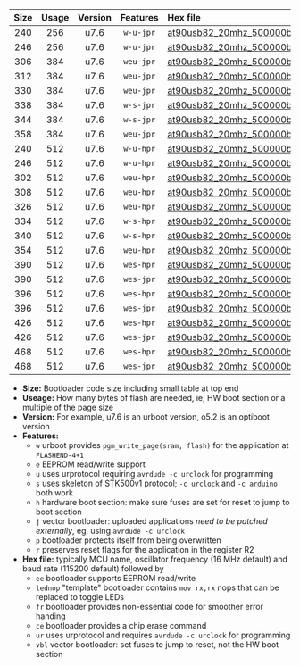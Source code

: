 |Size|Usage|Version|Features|Hex file|
|:-:|:-:|:-:|:-:|:--|
|240|256|u7.6|`w-u-jpr`|[at90usb82_20mhz_500000bps_ur_vbl.hex](https://raw.githubusercontent.com/stefanrueger/urboot/main/at90usb82_20mhz_500000bps_ur_vbl.hex)|
|246|256|u7.6|`w-u-jpr`|[at90usb82_20mhz_500000bps_lednop_ur_vbl.hex](https://raw.githubusercontent.com/stefanrueger/urboot/main/at90usb82_20mhz_500000bps_lednop_ur_vbl.hex)|
|306|384|u7.6|`weu-jpr`|[at90usb82_20mhz_500000bps_ee_ur_vbl.hex](https://raw.githubusercontent.com/stefanrueger/urboot/main/at90usb82_20mhz_500000bps_ee_ur_vbl.hex)|
|312|384|u7.6|`weu-jpr`|[at90usb82_20mhz_500000bps_ee_lednop_ur_vbl.hex](https://raw.githubusercontent.com/stefanrueger/urboot/main/at90usb82_20mhz_500000bps_ee_lednop_ur_vbl.hex)|
|330|384|u7.6|`weu-jpr`|[at90usb82_20mhz_500000bps_ee_lednop_fr_ur_vbl.hex](https://raw.githubusercontent.com/stefanrueger/urboot/main/at90usb82_20mhz_500000bps_ee_lednop_fr_ur_vbl.hex)|
|338|384|u7.6|`w-s-jpr`|[at90usb82_20mhz_500000bps_vbl.hex](https://raw.githubusercontent.com/stefanrueger/urboot/main/at90usb82_20mhz_500000bps_vbl.hex)|
|344|384|u7.6|`w-s-jpr`|[at90usb82_20mhz_500000bps_lednop_vbl.hex](https://raw.githubusercontent.com/stefanrueger/urboot/main/at90usb82_20mhz_500000bps_lednop_vbl.hex)|
|358|384|u7.6|`weu-jpr`|[at90usb82_20mhz_500000bps_ee_lednop_fr_ce_ur_vbl.hex](https://raw.githubusercontent.com/stefanrueger/urboot/main/at90usb82_20mhz_500000bps_ee_lednop_fr_ce_ur_vbl.hex)|
|240|512|u7.6|`w-u-hpr`|[at90usb82_20mhz_500000bps_ur.hex](https://raw.githubusercontent.com/stefanrueger/urboot/main/at90usb82_20mhz_500000bps_ur.hex)|
|246|512|u7.6|`w-u-hpr`|[at90usb82_20mhz_500000bps_lednop_ur.hex](https://raw.githubusercontent.com/stefanrueger/urboot/main/at90usb82_20mhz_500000bps_lednop_ur.hex)|
|302|512|u7.6|`weu-hpr`|[at90usb82_20mhz_500000bps_ee_ur.hex](https://raw.githubusercontent.com/stefanrueger/urboot/main/at90usb82_20mhz_500000bps_ee_ur.hex)|
|308|512|u7.6|`weu-hpr`|[at90usb82_20mhz_500000bps_ee_lednop_ur.hex](https://raw.githubusercontent.com/stefanrueger/urboot/main/at90usb82_20mhz_500000bps_ee_lednop_ur.hex)|
|326|512|u7.6|`weu-hpr`|[at90usb82_20mhz_500000bps_ee_lednop_fr_ur.hex](https://raw.githubusercontent.com/stefanrueger/urboot/main/at90usb82_20mhz_500000bps_ee_lednop_fr_ur.hex)|
|334|512|u7.6|`w-s-hpr`|[at90usb82_20mhz_500000bps.hex](https://raw.githubusercontent.com/stefanrueger/urboot/main/at90usb82_20mhz_500000bps.hex)|
|340|512|u7.6|`w-s-hpr`|[at90usb82_20mhz_500000bps_lednop.hex](https://raw.githubusercontent.com/stefanrueger/urboot/main/at90usb82_20mhz_500000bps_lednop.hex)|
|354|512|u7.6|`weu-hpr`|[at90usb82_20mhz_500000bps_ee_lednop_fr_ce_ur.hex](https://raw.githubusercontent.com/stefanrueger/urboot/main/at90usb82_20mhz_500000bps_ee_lednop_fr_ce_ur.hex)|
|390|512|u7.6|`wes-hpr`|[at90usb82_20mhz_500000bps_ee.hex](https://raw.githubusercontent.com/stefanrueger/urboot/main/at90usb82_20mhz_500000bps_ee.hex)|
|390|512|u7.6|`wes-jpr`|[at90usb82_20mhz_500000bps_ee_vbl.hex](https://raw.githubusercontent.com/stefanrueger/urboot/main/at90usb82_20mhz_500000bps_ee_vbl.hex)|
|396|512|u7.6|`wes-hpr`|[at90usb82_20mhz_500000bps_ee_lednop.hex](https://raw.githubusercontent.com/stefanrueger/urboot/main/at90usb82_20mhz_500000bps_ee_lednop.hex)|
|396|512|u7.6|`wes-jpr`|[at90usb82_20mhz_500000bps_ee_lednop_vbl.hex](https://raw.githubusercontent.com/stefanrueger/urboot/main/at90usb82_20mhz_500000bps_ee_lednop_vbl.hex)|
|426|512|u7.6|`wes-hpr`|[at90usb82_20mhz_500000bps_ee_lednop_fr.hex](https://raw.githubusercontent.com/stefanrueger/urboot/main/at90usb82_20mhz_500000bps_ee_lednop_fr.hex)|
|426|512|u7.6|`wes-jpr`|[at90usb82_20mhz_500000bps_ee_lednop_fr_vbl.hex](https://raw.githubusercontent.com/stefanrueger/urboot/main/at90usb82_20mhz_500000bps_ee_lednop_fr_vbl.hex)|
|468|512|u7.6|`wes-hpr`|[at90usb82_20mhz_500000bps_ee_lednop_fr_ce.hex](https://raw.githubusercontent.com/stefanrueger/urboot/main/at90usb82_20mhz_500000bps_ee_lednop_fr_ce.hex)|
|468|512|u7.6|`wes-jpr`|[at90usb82_20mhz_500000bps_ee_lednop_fr_ce_vbl.hex](https://raw.githubusercontent.com/stefanrueger/urboot/main/at90usb82_20mhz_500000bps_ee_lednop_fr_ce_vbl.hex)|

- **Size:** Bootloader code size including small table at top end
- **Useage:** How many bytes of flash are needed, ie, HW boot section or a multiple of the page size
- **Version:** For example, u7.6 is an urboot version, o5.2 is an optiboot version
- **Features:**
  + `w` urboot provides `pgm_write_page(sram, flash)` for the application at `FLASHEND-4+1`
  + `e` EEPROM read/write support
  + `u` uses urprotocol requiring `avrdude -c urclock` for programming
  + `s` uses skeleton of STK500v1 protocol; `-c urclock` and `-c arduino` both work
  + `h` hardware boot section: make sure fuses are set for reset to jump to boot section
  + `j` vector bootloader: uploaded applications *need to be patched externally*, eg, using `avrdude -c urclock`
  + `p` bootloader protects itself from being overwritten
  + `r` preserves reset flags for the application in the register R2
- **Hex file:** typically MCU name, oscillator frequency (16 MHz default) and baud rate (115200 default) followed by
  + `ee` bootloader supports EEPROM read/write
  + `lednop` "template" bootloader contains `mov rx,rx` nops that can be replaced to toggle LEDs
  + `fr` bootloader provides non-essential code for smoother error handing
  + `ce` bootloader provides a chip erase command
  + `ur` uses urprotocol and requires `avrdude -c urclock` for programming
  + `vbl` vector bootloader: set fuses to jump to reset, not the HW boot section
